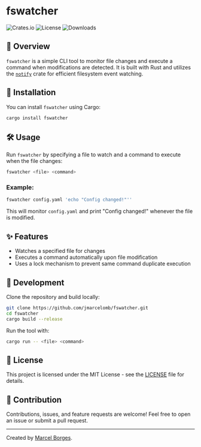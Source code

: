 # fswatcher

![Crates.io](https://img.shields.io/crates/v/fswatcher?style=for-the-badge)
![License](https://img.shields.io/crates/l/fswatcher?style=for-the-badge)
![Downloads](https://img.shields.io/crates/d/fswatcher?style=for-the-badge)

## 📌 Overview

`fswatcher` is a simple CLI tool to monitor file changes and execute a command when modifications are detected. It is built with Rust and utilizes the [`notify`](https://crates.io/crates/notify) crate for efficient filesystem event watching.

## 🚀 Installation

You can install `fswatcher` using Cargo:

```sh
cargo install fswatcher
```

## 🛠 Usage

Run `fswatcher` by specifying a file to watch and a command to execute when the file changes:

```sh
fswatcher <file> <command>
```

### Example:

```sh
fswatcher config.yaml 'echo "Config changed!"''
```

This will monitor `config.yaml` and print "Config changed!" whenever the file is modified.

## ✨ Features

- Watches a specified file for changes
- Executes a command automatically upon file modification
- Uses a lock mechanism to prevent same command duplicate execution

## 🔧 Development

Clone the repository and build locally:

```sh
git clone https://github.com/jmarcelomb/fswatcher.git
cd fswatcher
cargo build --release
```

Run the tool with:

```sh
cargo run -- <file> <command>
```

## 📜 License

This project is licensed under the MIT License - see the [LICENSE](LICENSE) file for details.

## 🙌 Contribution

Contributions, issues, and feature requests are welcome! Feel free to open an issue or submit a pull request.

---

Created by [Marcel Borges](https://github.com/jmarcelomb).


